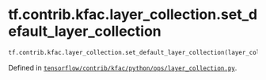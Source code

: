 <div itemscope itemtype="http://developers.google.com/ReferenceObject">
<meta itemprop="name" content="tf.contrib.kfac.layer_collection.set_default_layer_collection" />
</div>

# tf.contrib.kfac.layer_collection.set_default_layer_collection

``` python
tf.contrib.kfac.layer_collection.set_default_layer_collection(layer_collection)
```



Defined in [`tensorflow/contrib/kfac/python/ops/layer_collection.py`](https://www.tensorflow.org/code/tensorflow/contrib/kfac/python/ops/layer_collection.py).

